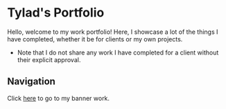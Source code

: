 # Tylad's Portfolio
Hello, welcome to my work portfolio!
Here, I showcase a lot of the things I have completed, whether it be for clients or my own projects.

- Note that I do not share any work I have completed for a client without their explicit approval.

## Navigation
Click [here](https://github.com/TyladYT/portfolio/tree/main/banners) to go to my banner work.
